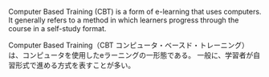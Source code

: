 Computer Based Training (CBT) is a form of e-learning that uses computers. 
It generally refers to a method in which learners progress through the course in a self-study format.

Computer Based Training（CBT コンピュータ・ベースド・トレーニング）は、コンピュータを使用したeラーニングの一形態である。
一般に、学習者が自習形式で進める方式を表すことが多い。


